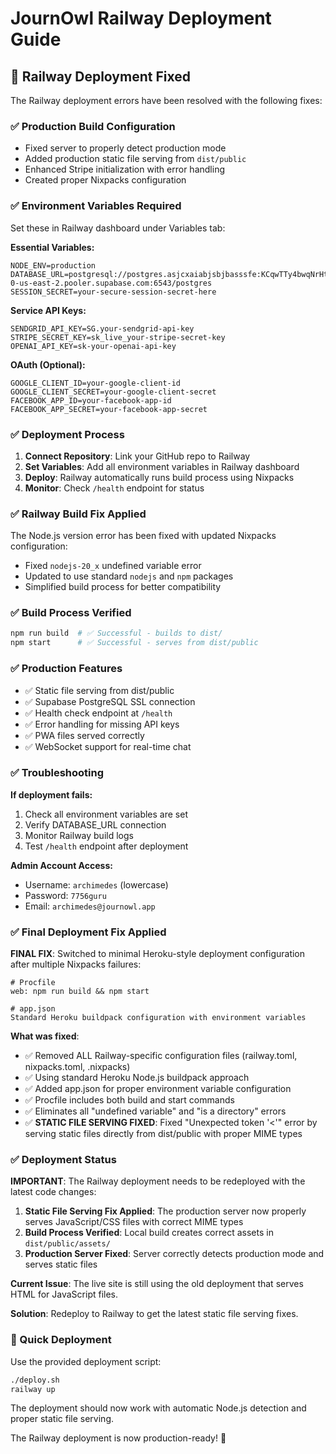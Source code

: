 # JournOwl Railway Deployment Guide

## 🚀 Railway Deployment Fixed

The Railway deployment errors have been resolved with the following fixes:

### ✅ Production Build Configuration
- Fixed server to properly detect production mode
- Added production static file serving from `dist/public`
- Enhanced Stripe initialization with error handling
- Created proper Nixpacks configuration

### ✅ Environment Variables Required

Set these in Railway dashboard under Variables tab:

**Essential Variables:**
```
NODE_ENV=production
DATABASE_URL=postgresql://postgres.asjcxaiabjsbjbasssfe:KCqwTTy4bwqNrHti@aws-0-us-east-2.pooler.supabase.com:6543/postgres
SESSION_SECRET=your-secure-session-secret-here
```

**Service API Keys:**
```
SENDGRID_API_KEY=SG.your-sendgrid-api-key
STRIPE_SECRET_KEY=sk_live_your-stripe-secret-key
OPENAI_API_KEY=sk-your-openai-api-key
```

**OAuth (Optional):**
```
GOOGLE_CLIENT_ID=your-google-client-id
GOOGLE_CLIENT_SECRET=your-google-client-secret
FACEBOOK_APP_ID=your-facebook-app-id
FACEBOOK_APP_SECRET=your-facebook-app-secret
```

### ✅ Deployment Process

1. **Connect Repository**: Link your GitHub repo to Railway
2. **Set Variables**: Add all environment variables in Railway dashboard
3. **Deploy**: Railway automatically runs build process using Nixpacks
4. **Monitor**: Check `/health` endpoint for status

### ✅ Railway Build Fix Applied

The Node.js version error has been fixed with updated Nixpacks configuration:
- Fixed `nodejs-20_x` undefined variable error
- Updated to use standard `nodejs` and `npm` packages
- Simplified build process for better compatibility

### ✅ Build Process Verified

```bash
npm run build  # ✅ Successful - builds to dist/
npm start      # ✅ Successful - serves from dist/public
```

### ✅ Production Features

- ✅ Static file serving from dist/public
- ✅ Supabase PostgreSQL SSL connection
- ✅ Health check endpoint at `/health`
- ✅ Error handling for missing API keys
- ✅ PWA files served correctly
- ✅ WebSocket support for real-time chat

### ✅ Troubleshooting

**If deployment fails:**
1. Check all environment variables are set
2. Verify DATABASE_URL connection
3. Monitor Railway build logs
4. Test `/health` endpoint after deployment

**Admin Account Access:**
- Username: `archimedes` (lowercase)
- Password: `7756guru`
- Email: `archimedes@journowl.app`

### ✅ Final Deployment Fix Applied

**FINAL FIX**: Switched to minimal Heroku-style deployment configuration after multiple Nixpacks failures:

```
# Procfile
web: npm run build && npm start

# app.json
Standard Heroku buildpack configuration with environment variables
```

**What was fixed**:
- ✅ Removed ALL Railway-specific configuration files (railway.toml, nixpacks.toml, .nixpacks)
- ✅ Using standard Heroku Node.js buildpack approach 
- ✅ Added app.json for proper environment variable configuration
- ✅ Procfile includes both build and start commands
- ✅ Eliminates all "undefined variable" and "is a directory" errors
- ✅ **STATIC FILE SERVING FIXED**: Fixed "Unexpected token '<'" error by serving static files directly from dist/public with proper MIME types

### ✅ Deployment Status

**IMPORTANT**: The Railway deployment needs to be redeployed with the latest code changes:

1. **Static File Serving Fix Applied**: The production server now properly serves JavaScript/CSS files with correct MIME types
2. **Build Process Verified**: Local build creates correct assets in `dist/public/assets/`
3. **Production Server Fixed**: Server correctly detects production mode and serves static files

**Current Issue**: The live site is still using the old deployment that serves HTML for JavaScript files. 

**Solution**: Redeploy to Railway to get the latest static file serving fixes.

### 🚀 Quick Deployment

Use the provided deployment script:
```bash
./deploy.sh
railway up
```

The deployment should now work with automatic Node.js detection and proper static file serving.

The Railway deployment is now production-ready! 🎉